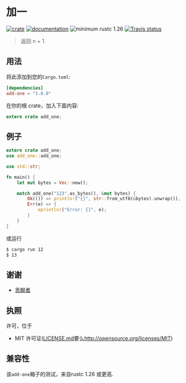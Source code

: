 # 加一

[![crate](https://img.shields.io/badge/crates.io-1.0-orange.svg)](https://crates.io/crates/add-one)
[![documentation](https://img.shields.io/badge/docs-1.0-blue.svg)](https://docs.rs/add-one)
![minimum rustc 1.26](https://img.shields.io/badge/rustc-%2B1.26-red.svg)
[![Travis status](https://travis-ci.org/o2sh/add-one.svg?branch=master)](https://travis-ci.org/o2sh/add-one)

> 返回 n + 1.

## 用法

将此添加到您的`Cargo.toml`:

```toml
[dependencies]
add-one = "1.0.0"
```

在你的根 crate，加入下面内容:

```rust
extern crate add_one;
```

## 例子

```rust
extern crate add_one;
use add_one::add_one;

use std::str;

fn main() {
    let mut bytes = Vec::new();

    match add_one("123".as_bytes(), &mut bytes) {
        Ok(()) => println!("{}", str::from_utf8(&bytes).unwrap()),
        Err(e) => {
            eprintln!("Error: {}", e);
        }
    }
}
```

或运行

```sh
$ cargo run 12
$ 13
```

## 谢谢

- [贡献者](https://github.com/o2sh/add-one/contributors)

## 执照

许可，位于

- MIT 许可证([LICENSE.md](LICENSE.md)要么<http://opensource.org/licenses/MIT>)

## 兼容性

该`add-one`箱子的测试，来自rustc 1.26 或更高.
